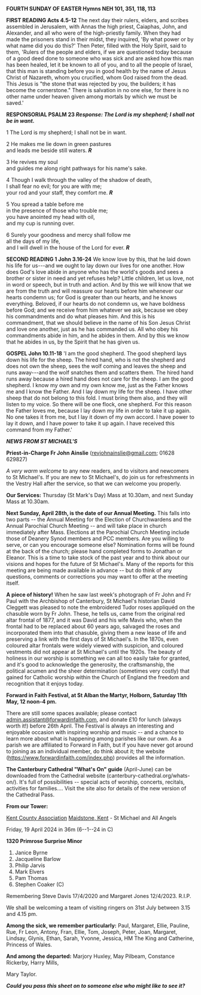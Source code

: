 **FOURTH SUNDAY OF EASTER Hymns NEH 101, 351, 118, 113**

**FIRST READING Acts 4.5-12** The next day their rulers, elders, and
scribes assembled in Jerusalem, with Annas the high priest, Caiaphas,
John, and Alexander, and all who were of the high-priestly family. When
they had made the prisoners stand in their midst, they inquired, 'By
what power or by what name did you do this?' Then Peter, filled with the
Holy Spirit, said to them, 'Rulers of the people and elders, if we are
questioned today because of a good deed done to someone who was sick and
are asked how this man has been healed, let it be known to all of you,
and to all the people of Israel, that this man is standing before you in
good health by the name of Jesus Christ of Nazareth, whom you crucified,
whom God raised from the dead. This Jesus is "the stone that was
rejected by you, the builders; it has become the cornerstone." There is
salvation in no one else, for there is no other name under heaven given
among mortals by which we must be saved.'

**RESPONSORIAL PSALM 23 *Response: The Lord is my shepherd; I shall not
be in want.***

1 The Lord is my shepherd; I shall not be in want.

2 He makes me lie down in green pastures   
and leads me beside still waters. ***R***

3 He revives my soul   
and guides me along right pathways for his name's sake.

4 Though I walk through the valley of the shadow of death,  
I shall fear no evil; for you are with me;  
your rod and your staff, they comfort me. ***R***

5 You spread a table before me  
in the presence of those who trouble me;  
you have anointed my head with oil,  
and my cup is running over.

6 Surely your goodness and mercy shall follow me  
all the days of my life,  
and I will dwell in the house of the Lord for ever. ***R***

**SECOND READING 1 John 3.16-24** We know love by this, that he laid
down his life for us---and we ought to lay down our lives for one
another. How does God's love abide in anyone who has the world's goods
and sees a brother or sister in need and yet refuses help? Little
children, let us love, not in word or speech, but in truth and action.
And by this we will know that we are from the truth and will reassure
our hearts before him whenever our hearts condemn us; for God is greater
than our hearts, and he knows everything. Beloved, if our hearts do not
condemn us, we have boldness before God; and we receive from him
whatever we ask, because we obey his commandments and do what pleases
him. And this is his commandment, that we should believe in the name of
his Son Jesus Christ and love one another, just as he has commanded us.
All who obey his commandments abide in him, and he abides in them. And
by this we know that he abides in us, by the Spirit that he has given
us.

**GOSPEL John 10.11-18** 'I am the good shepherd. The good shepherd lays
down his life for the sheep. The hired hand, who is not the shepherd and
does not own the sheep, sees the wolf coming and leaves the sheep and
runs away---and the wolf snatches them and scatters them. The hired hand
runs away because a hired hand does not care for the sheep. I am the
good shepherd. I know my own and my own know me, just as the Father
knows me and I know the Father. And I lay down my life for the sheep. I
have other sheep that do not belong to this fold. I must bring them
also, and they will listen to my voice. So there will be one flock, one
shepherd. For this reason the Father loves me, because I lay down my
life in order to take it up again. No one takes it from me, but I lay it
down of my own accord. I have power to lay it down, and I have power to
take it up again. I have received this command from my Father.'

***NEWS FROM ST MICHAEL\'S***

**Priest-in-Charge Fr John Ainslie** (<revjohnainslie@gmail.com>;
01628 629827)

*A very warm welcome* to any new readers, and to visitors and newcomers
to St Michael\'s. If you are new to St Michael\'s, do join us for
refreshments in the Vestry Hall after the service, so that we can
welcome you properly.

**Our Services:** Thursday (St Mark\'s Day) Mass at 10.30am, and next
Sunday Mass at 10.30am.

**Next Sunday, April 28th, is the date of our Annual Meeting.** This
falls into two parts -- the Annual Meeting for the Election of
Churchwardens and the Annual Parochial Church Meeting -- and will take
place in church immediately after Mass. Elections at the Parochial
Church Meeting include those of Deanery Synod members and PCC members.
Are you willing to serve, or can you encourage someone else? Nomination
forms will be found at the back of the church; please hand completed
forms to Jonathan or Eleanor. This is a time to take stock of the past
year and to think about our visions and hopes for the future of St
Michael\'s. Many of the reports for this meeting are being made
available in advance -- but do think of any questions, comments or
corrections you may want to offer at the meeting itself.

**A piece of history!** When he saw last week\'s photograph of Fr John
and Fr Paul with the Archbishop of Canterbury, St Michael\'s
historian David Cleggett was pleased to note the embroidered Tudor roses
appliquéd on the chasuble worn by Fr John. These, he tells us, came from
the original red altar frontal of 1877, and it was David and his wife
Mavis who, when the frontal had to be replaced about 60 years ago,
salvaged the roses and incorporated them into that chasuble, giving them
a new lease of life and preserving a link with the first days of St
Michael\'s. In the 1870s, even coloured altar frontals were widely
viewed with suspicion, and coloured vestments did not appear at St
Michael\'s until the 1920s. The beauty of holiness in our worship is
something we can all too easily take for granted, and it\'s good to
acknowledge the generosity, the craftsmanship, the political acumen and
the sheer determination (sometimes very costly) that gained for Catholic
worship within the Church of England the freedom and recognition that it
enjoys today.

**Forward in Faith Festival, at St Alban the Martyr, Holborn, Saturday
11th May, 12 noon-4 pm.**

There are still some spaces available; please contact
<admin.assistant@forwardinfaith.com>, and donate £10 for lunch (always
worth it!) before 26th April. The Festival is always an interesting
and enjoyable occasion with inspiring worship and music -- and a chance
to learn more about what is happening among parishes like our own. As a
parish we are affiliated to Forward in Faith, but if you have never got
around to joining as an individual member, do think about it; the
website (<https://www.forwardinfaith.com/index.php>) provides all the
information.

**The Canterbury Cathedral "What\'s On" guide** (April-June) can be
downloaded from the Cathedral website
(canterbury-cathedral.org/whats-on/). It\'s full of possibilities --
special acts of worship, concerts, recitals, activities for families....
Visit the site also for details of the new version of the Cathedral
Pass.

**From our Tower:**

[Kent County
Association](https://bb.ringingworld.co.uk/performances-report.php?association_id=19&year=2024)
[Maidstone, Kent](https://dove.cccbr.org.uk/tower/12644#_blank) - St
Michael and All Angels

Friday, 19 April 2024 in 36m (6--1--24 in C)

**1320 Primrose Surprise Minor**

1. Janice Byrne
2. Jacqueline Barlow
3. Philip Jarvis
4. Mark Elvers
5. Pam Thomas
6. Stephen Coaker (C)

Remembering Steve Davis 17/4/2020 and Margaret Jones 12/4/2023. R.I.P.

We shall be welcoming a team of visiting ringers on 31st July between
3.15 and 4.15 pm.

**Among the sick, we remember particularly:** Paul, Margaret, Ellie,
Pauline, Rue, Fr Leon, Antony, Fran, Ellie, Tom, Joseph, Peter, Joan,
Margaret, Lindsay, Glynis, Ethan, Sarah, Yvonne, Jessica, HM The King
and Catherine, Princess of Wales.

**And among the departed:** Marjory Huxley, May Pilbeam, Constance
Rickerby, Harry Mills,

Mary Taylor.

***Could you pass this sheet on to someone else who might like to see
it?***
